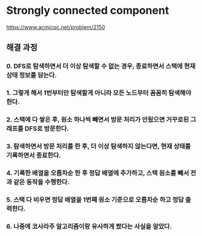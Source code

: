 # Strongly connected component
https://www.acmicpc.net/problem/2150
## 해결 과정
### 0. DFS로 탐색하면서 더 이상 탐색할 수 없는 경우, 종료하면서 스택에 현재 상태 정보를 담는다.
### 1. 그렇게 해서 1번부터만 탐색할게 아니라 모든 노드부터 꼼꼼히 탐색해야 한다.
### 2. 스택에 다 쌓은 후, 원소 하나씩 빼면서 방문 처리가 안됬으면 거꾸로된 그래프를 DFS로 방문한다.
### 3. 탐색하면서 방문 처리를 한 후, 더 이상 탐색하지 않는다면, 현재 상태를 기록하면서 종료한다.
### 4. 기록한 배열을 오름차순 한 후 정답 배열에 추가하고, 스택 원소를 빼서 전과 같은 동작을 수행한다.
### 5. 스택 다 비우면 정답 배열을 1번째 원소 기준으로 오름차순 하고 정답 출력한다.
### 6. 나중에 코사라주 알고리즘이랑 유사하게 짰다는 사실을 알았다.

